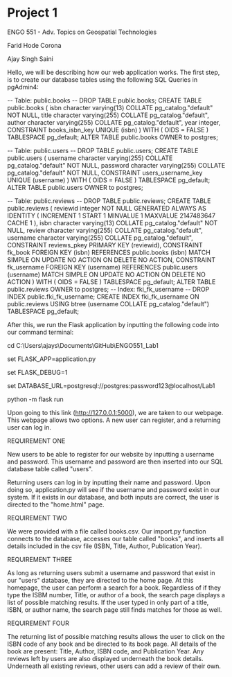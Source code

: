 # Project 1

ENGO 551 - Adv. Topics on Geospatial Technologies

Farid Hode Corona

Ajay Singh Saini

Hello, we will be describing how our web application works. The first step, is to create our database tables using the following SQL Queries in pgAdmin4:

-- Table: public.books -- DROP TABLE public.books; CREATE TABLE public.books ( isbn character varying(13) COLLATE pg_catalog."default" NOT NULL, title character varying(255) COLLATE pg_catalog."default", author character varying(255) COLLATE pg_catalog."default", year integer, CONSTRAINT books_isbn_key UNIQUE (isbn) ) WITH ( OIDS = FALSE ) TABLESPACE pg_default; ALTER TABLE public.books OWNER to postgres;


-- Table: public.users -- DROP TABLE public.users; CREATE TABLE public.users ( username character varying(255) COLLATE pg_catalog."default" NOT NULL, password character varying(255) COLLATE pg_catalog."default" NOT NULL, CONSTRAINT users_username_key UNIQUE (username) ) WITH ( OIDS = FALSE ) TABLESPACE pg_default; ALTER TABLE public.users OWNER to postgres;

-- Table: public.reviews -- DROP TABLE public.reviews; CREATE TABLE public.reviews ( reviewid integer NOT NULL GENERATED ALWAYS AS IDENTITY ( INCREMENT 1 START 1 MINVALUE 1 MAXVALUE 2147483647 CACHE 1 ), isbn character varying(13) COLLATE pg_catalog."default" NOT NULL, review character varying(255) COLLATE pg_catalog."default", username character varying(255) COLLATE pg_catalog."default", CONSTRAINT reviews_pkey PRIMARY KEY (reviewid), CONSTRAINT fk_book FOREIGN KEY (isbn) REFERENCES public.books (isbn) MATCH SIMPLE ON UPDATE NO ACTION ON DELETE NO ACTION, CONSTRAINT fk_username FOREIGN KEY (username) REFERENCES public.users (username) MATCH SIMPLE ON UPDATE NO ACTION ON DELETE NO ACTION ) WITH ( OIDS = FALSE ) TABLESPACE pg_default; ALTER TABLE public.reviews OWNER to postgres; -- Index: fki_fk_username -- DROP INDEX public.fki_fk_username; CREATE INDEX fki_fk_username ON public.reviews USING btree (username COLLATE pg_catalog."default") TABLESPACE pg_default;

After this, we run the Flask application by inputting the following code into our command terminal:

cd C:\Users\ajays\Documents\GitHub\ENGO551_Lab1

set FLASK_APP=application.py

set FLASK_DEBUG=1

set DATABASE_URL=postgresql://postgres:password123@localhost/Lab1 

python -m flask run

Upon going to this link (http://127.0.0.1:5000), we are taken to our webpage. This webpage allows two options. A new user can register, and a returning user
can log in.

REQUIREMENT ONE

New users to be able to register for our website by inputting a username and password. This username and password are then inserted into our SQL database 
table called "users".

Returning users can log in by inputting their name and password. Upon doing so, application.py will see if the username and password exist in our system. 
If it exists in our database, and both inputs are correct, the user is directed to the "home.html" page.

REQUIREMENT TWO

We were provided with a file called books.csv. Our import.py function connects to the database, accesses our table called "books", and inserts all details
included in the csv file (ISBN, Title, Author, Publication Year).

REQUIREMENT THREE

As long as returning users submit a username and password that exist in our "users" database, they are directed to the home page. At this homepage, the user
can perform a search for a book. Regardless of if they type the ISBM number, Title, or author of a book, the search page displays a list of possible
matching results. If the user typed in only part of a title, ISBN, or author name, the search page still finds matches for those as well.

REQUIREMENT FOUR

The returning list of possible matching results allows the user to click on the ISBN code of any book and be directed to its book page. All details of 
the book are present: Title, Author, ISBN code, and Publication Year.
Any reviews left by users are also displayed underneath the book details. Underneath all existing reviews, other users can add a review of their own.

